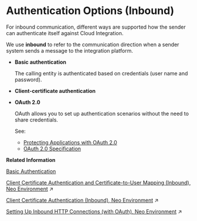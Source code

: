 <!-- loio5495ee0775004999a73ce72a074d6fc7 -->

# Authentication Options \(Inbound\)

For inbound communication, different ways are supported how the sender can authenticate itself against Cloud Integration.

We use **inbound** to refer to the communication direction when a sender system sends a message to the integration platform.

-   **Basic authentication**

    The calling entity is authenticated based on credentials \(user name and password\).

-   **Client-certificate authentication** 

-   **OAuth 2.0**

    OAuth allows you to set up authentication scenarios without the need to share credentials.

    See:

    -   [Protecting Applications with OAuth 2.0](https://help.hana.ondemand.com/help/frameset.htm?b7b589334d444293a2a91e0ef4234136.html)
    -   [OAuth 2.0 Specification](https://oauth.net/2/) 


**Related Information**  


[Basic Authentication](basic-authentication-2c4c2d9.md "Basic authentication allows a client to authenticate itself against the server based on user credentials.")

[Client Certificate Authentication and Certificate-to-User Mapping (Inbound), Neo Environment](https://help.sap.com/viewer/368c481cd6954bdfa5d0435479fd4eaf/Cloud/en-US/4b5afdd6bcbd4bc8a3d50d9ad2ef6482.html "This option includes an authentication step based on a digital client certificate and the mapping of the certificate to a user.") :arrow_upper_right:

[Client Certificate Authentication (Inbound), Neo Environment](https://help.sap.com/viewer/368c481cd6954bdfa5d0435479fd4eaf/Cloud/en-US/c1eeeab4877147ffa6a5997c76eaaaca.html "This option includes an authentication step based on a digital client certificate.") :arrow_upper_right:

[Setting Up Inbound HTTP Connections (with OAuth), Neo Environment](https://help.sap.com/viewer/368c481cd6954bdfa5d0435479fd4eaf/Cloud/en-US/e5cb7ea5a4534c23bd88c16a51889a55.html "") :arrow_upper_right:

